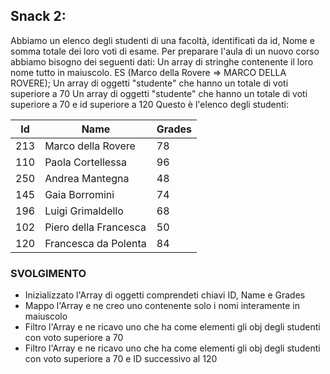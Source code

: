 ## Snack 2:

Abbiamo un elenco degli studenti di una facoltà, identificati da id, Nome e somma totale dei loro voti di esame.
Per preparare l'aula di un nuovo corso abbiamo bisogno dei seguenti dati:
Un array di stringhe contenente il loro nome tutto in maiuscolo. ES (Marco della Rovere => MARCO DELLA ROVERE);
Un array di oggetti "studente" che hanno un totale di voti superiore a 70
Un array di oggetti "studente" che hanno un totale di voti superiore a 70 e id superiore a 120
Questo è l'elenco degli studenti:

| Id  | Name                  | Grades |
| --- | --------------------- | ------ |
| 213 | Marco della Rovere    | 78     |
| 110 | Paola Cortellessa     | 96     |
| 250 | Andrea Mantegna       | 48     |
| 145 | Gaia Borromini        | 74     |
| 196 | Luigi Grimaldello     | 68     |
| 102 | Piero della Francesca | 50     |
| 120 | Francesca da Polenta  | 84     |

### SVOLGIMENTO

- Inizializzato l'Array di oggetti comprendeti chiavi ID, Name e Grades
- Mappo l'Array e ne creo uno contenente solo i nomi interamente in maiuscolo
- Filtro l'Array e ne ricavo uno che ha come elementi gli obj degli studenti con voto superiore a 70
- Filtro l'Array e ne ricavo uno che ha come elementi gli obj degli studenti con voto superiore a 70 e ID successivo al 120
